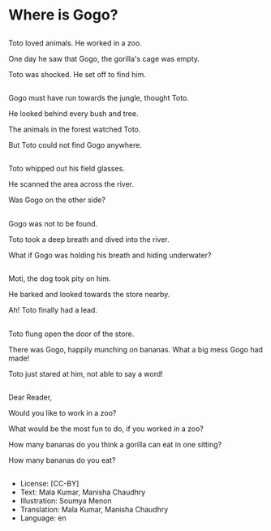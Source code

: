 # Where is Gogo?

##
Toto loved animals. He worked in a zoo.

One day he saw that Gogo, the gorilla's cage was empty.

Toto was shocked. He set off to find him.

##
Gogo must have run towards the jungle, thought Toto.

He looked behind every bush and tree.

The animals in the forest watched Toto.

But Toto could not find Gogo anywhere.

##
Toto whipped out his field glasses.

He scanned the area across the river.

Was Gogo on the other side?

##
Gogo was not to be found.

Toto took a deep breath and dived into the river.

What if Gogo was holding his breath and hiding underwater?

##
Moti, the dog took pity on him.

He barked and looked towards the store nearby.

Ah! Toto finally had a lead.

##
Toto flung open the door of the store.

There was Gogo, happily munching on bananas. What a big mess Gogo had made!

Toto just stared at him, not able to say a word!

##
Dear Reader,

Would you like to work in a zoo?

What would be the most fun to do, if you worked in a zoo?

How many bananas do you think a gorilla can eat in one sitting?

How many bananas do you eat?

##
* License: [CC-BY]
* Text: Mala Kumar, Manisha Chaudhry
* Illustration: Soumya Menon
* Translation: Mala Kumar, Manisha Chaudhry
* Language: en
